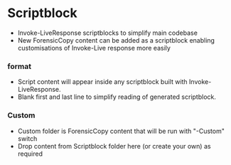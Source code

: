 # Scriptblock
* Invoke-LiveResponse scriptblocks to simplify main codebase
* New ForensicCopy content can be added as a scriptblock enabling customisations of Invoke-Live response more easily

### format
* Script content will appear inside any scriptblock built with Invoke-LiveResponse.
* Blank first and last line to simplify reading of generated scriptblock.

### Custom
* Custom folder is ForensicCopy content that will be run with "-Custom" switch
* Drop content from Scriptblock folder here (or create your own) as required
